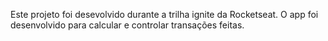 Este projeto foi desevolvido durante a trilha ignite da Rocketseat. O app foi desenvolvido para calcular e controlar transações feitas.
